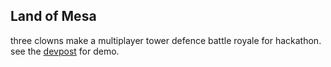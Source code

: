 ## Land of Mesa

three clowns make a multiplayer tower defence battle royale for hackathon. see the [devpost](https://devpost.com/software/land-of-mesa) for demo.
